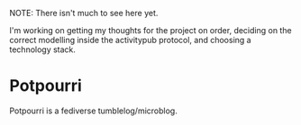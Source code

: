 NOTE: There isn't much to see here yet.

I'm working on getting my thoughts for the project on order, deciding on the correct modelling
inside the activitypub protocol, and choosing a technology stack.

# Potpourri

Potpourri is a fediverse tumblelog/microblog.
